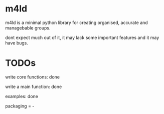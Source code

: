 # m4ld
m4ld is a minimal python library for creating organised, accurate and managebable groups.

dont expect much out of it, it may lack some important features and it may have bugs.

# TODOs
write core functions: done

write a main function: done

examples: done

packaging = -



